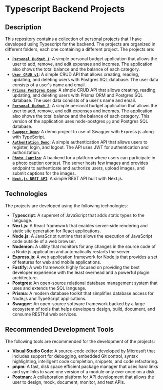 # Typescript Backend Projects

## Description

This repository contains a collection of personal projects that I have developed using Typescript for the backend. The projects are organized in different folders, each one containing a different project. The projects are:

- [**`Personal Budget 1`**](./personal-budget1): A simple personal budget application that allows the user to add, remove, and edit expenses and incomes. The application also shows the total balance and the balance of each category.
- [**`User CRUD v1`**](./user-crud-v1): A simple CRUD API that allows creating, reading, updating, and deleting users with Postgres SQL database. The user data consists of a user's name and email.
- [**`Prisma Postgres Demo`**](./prisma-postgres-demo): A simple CRUD API that allows creating, reading, updating, and deleting users with Prisma ORM and Postgres SQL database. The user data consists of a user's name and email.
- [**`Personal Budget 2`**](./personal-budget-2): A simple personal budget application that allows the user to add, remove, and edit expenses and incomes. The application also shows the total balance and the balance of each category. This version of the application uses node-postgres `pg` and Postgres SQL database.
- [**`Swagger Demo`**](./swagger-demo): A demo project to use of Swagger with Express.js along with TypeScript.
- [**`Authentation Demo`**](./auth-demo): A simple authentication API that allows users to register, login, and logout. The API uses JWT for authentication and authorization.
- [**`Photo Caption`**](./photo-caption): A backend for a platform where users can participate in a photo caption contest. The server hosts few images and provides endpoint to authenticate and authorize users, upload images, and submit captions for the images.
- [**`Next.js REST API`**](./next-rest-api): A simple REST API built with Next.js.

## Technologies

The projects are developed using the following technologies:

- **Typescript**: A superset of JavaScript that adds static types to the language.
- **Next.js**: A React framework that enables server-side rendering and static site generation for React applications.
- **Node.js**: A JavaScript runtime that allows the execution of JavaScript code outside of a web browser.
- **Nodemon**: A utility that monitors for any changes in the source code of a Node.js application and automatically restarts the server.
- **Express.js**: A web application framework for Node.js that provides a set of features for web and mobile applications.
- **Fastify**: A web framework highly focused on providing the best developer experience with the least overhead and a powerful plugin architecture.
- **Postgres**: An open-source relational database management system that uses and extends the SQL language.
- **Prisma**: A modern database toolkit that simplifies database access for Node.js and TypeScript applications.
- **Swagger**: An open-source software framework backed by a large ecosystem of tools that helps developers design, build, document, and consume RESTful web services.

## Recommended Development Tools

The following tools are recommended for the development of the projects:

- **Visual Studio Code**: A source-code editor developed by Microsoft that includes support for debugging, embedded Git control, syntax highlighting, intelligent code completion, snippets, and code refactoring.
- **pnpm**: A fast, disk space efficient package manager that uses hard links and symlinks to save one version of a module only ever once on a disk.
- **Postman**: A collaboration platform for API development that allows the user to design, mock, document, monitor, and test APIs.